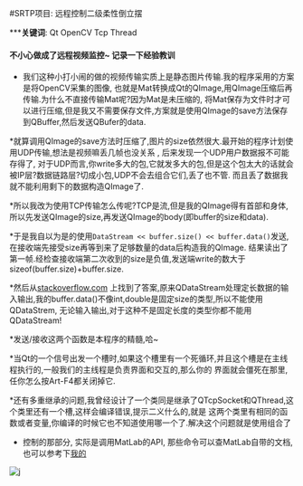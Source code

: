 #SRTP项目: 远程控制二级柔性倒立摆

*****关键词**: Qt OpenCV Tcp Thread

#### 不小心做成了远程视频监控~ 记录一下经验教训

* 我们这种小打小闹的做的视频传输实质上是静态图片传输.我的程序采用的方案是将OpenCV采集的图像,
也就是Mat转换成Qt的QImage,用QImage压缩后再传输.为什么不直接传输Mat呢?因为Mat是未压缩的,
将Mat保存为文件时才可以进行压缩,但是我又不需要保存文件,方案就是使用QImage的save方法保存到QBuffer,然后发送QBufer的data.

*就算调用QImage的save方法时压缩了,图片的size依然很大.最开始的程序计划使用UDP传输,想法是视频嘛丢几帧也没关系 ,
后来发现一个UDP用户数据报不可能存得了,
对于UDP而言,你write多大的包,它就发多大的包,但是这个包太大的话就会被IP层?数据链路层?切成小包,UDP不会去组合它们,丢了也不管.
而且丢了数据我就不能利用剩下的数据构造QImage了.

*所以我改为使用TCP传输怎么传呢?TCP是流,但是我的QImage得有首部和身体,所以先发送QImage的size,再发送QImage的body(即buffer的size和data).

*于是我自以为是的使用`DataStream << buffer.size() << buffer.data()`发送,在接收端先接受size再等到来了足够数量的data后构造我的QImage.
结果读出了第一帧.经检查接收端第二次收到的size是负值,发送端write的数大于sizeof(buffer.size)+buffer.size.

*然后从[stackoverflow.com](http://stackoverflow.com/questions/24379915/receiving-raw-image-data-through-tcp-for-display-using-qt)
上找到了答案,原来QDataStream处理定长数据的输入输出,我的buffer.data()不像int,double是固定size的类型,所以不能使用QDataStrem,
无论输入输出,对于这种不是固定长度的类型你都不能用QDataStream!

*发送/接收这两个函数是本程序的精髓,哈~

*当Qt的一个信号出发一个槽时,如果这个槽里有一个死循环,并且这个槽是在主线程执行的,一般我们的主线程是负责界面和交互的,那么你的
界面就会僵死在那里,任你怎么按Art-F4都关闭掉它.

*还有多重继承的问题,我曾经设计了一个类同是继承了QTcpSocket和QThread,这个类里还有一个槽,这样会编译错误,提示二义什么的,就是
这两个类里有相同的函数或者变量,你编译的时候它也不知道使用哪一个了.解决这个问题就是使用组合了

* 控制的那部分, 实际是调用MatLab的API, 那些命令可以查MatLab自带的文档, 也可以参考下[我的](http://28hua.org/post/2014-10/remote_control_matlab)

![j](https://github.com/28hua/srtp/blob/master/j.png)
